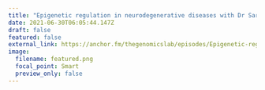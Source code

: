 ```yaml
---
title: "Epigenetic regulation in neurodegenerative diseases with Dr Sarah Marzi"
date: 2021-06-30T06:05:44.147Z
draft: false
featured: false
external_link: https://anchor.fm/thegenomicslab/episodes/Epigenetic-regulation-in-neurodegenerative-diseases-with-Dr-Sarah-Marzi-e13imba
image:
  filename: featured.png
  focal_point: Smart
  preview_only: false
---
```

